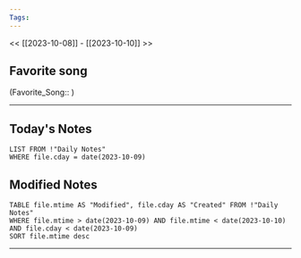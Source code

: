 ```yaml
---
Tags:
---
```

<< [[2023-10-08]] - [[2023-10-10]] >>
## Favorite song
(Favorite_Song:: )

___
## Today's Notes
```dataview
LIST FROM !"Daily Notes"
WHERE file.cday = date(2023-10-09)
```
## Modified Notes
```dataview
TABLE file.mtime AS "Modified", file.cday AS "Created" FROM !"Daily Notes" 
WHERE file.mtime > date(2023-10-09) AND file.mtime < date(2023-10-10) AND file.cday < date(2023-10-09)
SORT file.mtime desc
```
___
